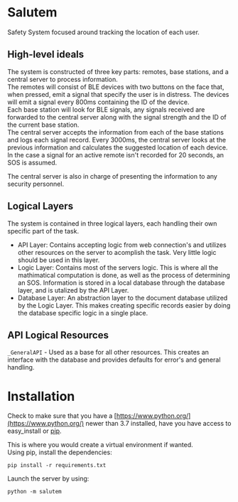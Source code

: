 # Salutem

Safety System focused around tracking the location of each user.

## High-level ideals

The system is constructed of three key parts: remotes, base stations, and a central server to process information.  
The remotes will consist of BLE devices with two buttons on the face that, when pressed, emit a signal that specify the user is in distress. The devices will emit a signal every 800ms containing the ID of the device.  
Each base station will look for BLE signals, any signals received are forwarded to the central server along with the signal strength and the ID of the current base station.  
The central server accepts the information from each of the base stations and logs each signal record. Every 3000ms, the central server looks at the previous information and calculates the suggested location of each device. In the case a signal for an active remote isn't recorded for 20 seconds, an SOS is assumed.  

The central server is also in charge of presenting the information to any security personnel.

## Logical Layers

The system is contained in three logical layers, each handling their own specific part of the task.

- API Layer: Contains accepting logic from web connection's and utilizes other resources on the server to acomplish the task. Very little logic should be used in this layer.
- Logic Layer: Contains most of the servers logic. This is where all the mathimatical computation is done, as well as the process of determining an SOS. Information is stored in a local database through the database layer, and is utalized by the API Layer.
- Database Layer: An abstraction layer to the document database utilized by the Logic Layer. This makes creating specific records easier by doing the database specific logic in a single place.

## API Logical Resources

`_GeneralAPI` - Used as a base for all other resources. This creates an interface with the database and provides defaults for error's and general handling.

# Installation

Check to make sure that you have a [https://www.python.org/](https://www.python.org/) newer than 3.7 installed, have you have access to easy_install or [pip](https://www.python.org/).

This is where you would create a virtual environment if wanted.  
Using pip, install the dependencies:

```
pip install -r requirements.txt
```

Launch the server by using:

```
python -m salutem
```